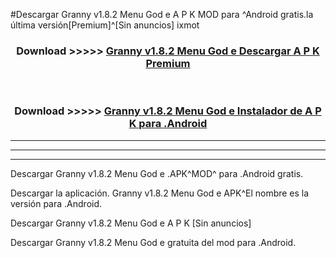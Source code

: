 #Descargar Granny v1.8.2   Menu God e  A P K MOD para ^Android gratis.la última versión[Premium]^[Sin anuncios] ixmot



<div align="center">
<h3>Download >>>>> <a href="https://es-web.web.app/?es= Granny v1.8.2   Menu God e ">Granny v1.8.2   Menu God e  Descargar A P K Premium</a></h3><br>

<h3>Download >>>>> <a href="https://es-web.web.app/?es= Granny v1.8.2   Menu God e ">Granny v1.8.2   Menu God e  Instalador de A P K para .Android</a></h3>
</div>


----------------------------------------------------------

----------------------------------------------------------

----------------------------------------------------------

Descargar Granny v1.8.2   Menu God e  .APK^MOD^ para .Android gratis.

Descargar la aplicación. Granny v1.8.2   Menu God e  APK^El nombre es la versión para .Android.

Descargar Granny v1.8.2   Menu God e  A P K [Sin anuncios]

Descargar Granny v1.8.2   Menu God e  gratuita del mod para .Android.